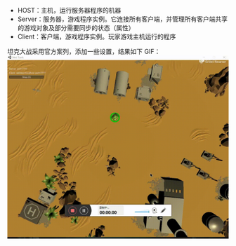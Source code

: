 - HOST：主机，运行服务器程序的机器
- Server：服务器，游戏程序实例。它连接所有客户端，并管理所有客户端共享的游戏对象及部分需要同步的状态（属性）
- Client：客户端，游戏程序实例。玩家游戏主机运行的程序

坦克大战采用官方案列，添加一些设置，结果如下
GIF：
![](https://github.com/qw1998/3D/blob/master/hw10/20180709_141650.gif)
